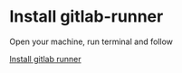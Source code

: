 # Install gitlab-runner

Open your machine, run terminal and follow

[Install gitlab runner](https://github.com/Mustafa-Ezzat/CI-CD-Doc/blob/master/Install%20gitlab%20runner.md)
